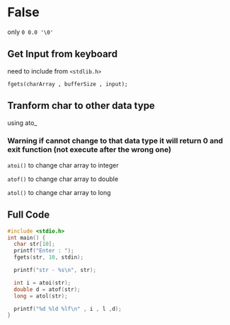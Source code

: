 # False

only `0 0.0 '\0'`

## Get Input from keyboard

need to include from `<stdlib.h>`

`fgets(charArray , bufferSize , input);`

## Tranform char to other data type

using ato\_

### Warning if cannot change to that data type it will return 0 and exit function (not execute after the wrong one)

`atoi()` to change char array to integer

`atof()` to change char array to double

`atol()` to change char array to long

## Full Code

```c
#include <stdio.h>
int main() {
  char str[10];
  printf("Enter : ");
  fgets(str, 10, stdin);

  printf("str - %s\n", str);

  int i = atoi(str);
  double d = atof(str);
  long = atol(str);

  printf("%d %ld %lf\n" , i , l ,d);
}
```
